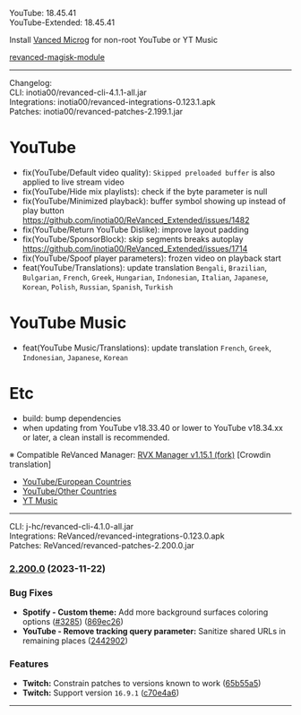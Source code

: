 YouTube: 18.45.41  
YouTube-Extended: 18.45.41  

Install [Vanced Microg](https://github.com/TeamVanced/VancedMicroG/releases) for non-root YouTube or YT Music  

[revanced-magisk-module](https://github.com/j-hc/revanced-magisk-module)  

---
Changelog:  
CLI: inotia00/revanced-cli-4.1.1-all.jar  
Integrations: inotia00/revanced-integrations-0.123.1.apk  
Patches: inotia00/revanced-patches-2.199.1.jar  

YouTube
==
- fix(YouTube/Default video quality): `Skipped preloaded buffer` is also applied to live stream video
- fix(YouTube/Hide mix playlists): check if the byte parameter is null
- fix(YouTube/Minimized playback): buffer symbol showing up instead of play button https://github.com/inotia00/ReVanced_Extended/issues/1482
- fix(YouTube/Return YouTube Dislike): improve layout padding
- fix(YouTube/SponsorBlock): skip segments breaks autoplay https://github.com/inotia00/ReVanced_Extended/issues/1714
- fix(YouTube/Spoof player parameters): frozen video on playback start
- feat(YouTube/Translations): update translation
`Bengali`, `Brazilian`, `Bulgarian`, `French`, `Greek`, `Hungarian`, `Indonesian`, `Italian`, `Japanese`, `Korean`, `Polish`, `Russian`, `Spanish`, `Turkish`


YouTube Music
==
- feat(YouTube Music/Translations): update translation
`French`, `Greek`, `Indonesian`, `Japanese`, `Korean`


Etc
==
- build: bump dependencies
- when updating from YouTube v18.33.40 or lower to YouTube v18.34.xx or later, a clean install is recommended.


※ Compatible ReVanced Manager: [RVX Manager v1.15.1 (fork)](https://github.com/inotia00/revanced-manager/releases/tag/v1.15.1)
[Crowdin translation]
- [YouTube/European Countries](https://crowdin.com/project/revancedextendedeu)
- [YouTube/Other Countries](https://crowdin.com/project/revancedextended)
- [YT Music](https://crowdin.com/project/revanced-music-extended)

---
CLI: j-hc/revanced-cli-4.1.0-all.jar  
Integrations: ReVanced/revanced-integrations-0.123.0.apk  
Patches: ReVanced/revanced-patches-2.200.0.jar  

### [2.200.0](https://github.com/ReVanced/revanced-patches/compare/v2.199.0...v2.200.0) (2023-11-22)
### Bug Fixes
* **Spotify - Custom theme:** Add more background surfaces coloring options ([#3285](https://github.com/ReVanced/revanced-patches/issues/3285)) ([869ec26](https://github.com/ReVanced/revanced-patches/commit/869ec26966f7750c45355ac0acc18b81a2abce87))
* **YouTube - Remove tracking query parameter:** Sanitize shared URLs in remaining places ([2442902](https://github.com/ReVanced/revanced-patches/commit/2442902dacc25f2c932a6689e9788e5a02fdff6b))
### Features
* **Twitch:** Constrain patches to versions known to work ([65b55a5](https://github.com/ReVanced/revanced-patches/commit/65b55a5189df52dc7e99b7e9c68b908fbca92434))
* **Twitch:** Support version `16.9.1` ([c70e4a6](https://github.com/ReVanced/revanced-patches/commit/c70e4a66bd65b42db88dcabd412ec985226bd1e7))

---  

